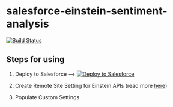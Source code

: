 # salesforce-einstein-sentiment-analysis

[![Build Status](https://travis-ci.org/last-khajiit/salesforce-einstein-sentiment-analysis.svg?branch=master)](https://travis-ci.org/last-khajiit/salesforce-einstein-sentiment-analysis)


## Steps for using
1. Deploy to Salesforce --> <a href="https://githubsfdeploy.herokuapp.com/?owner=last-khajiit&repo=salesforce-einstein-sentiment-analysis"><img alt="Deploy to Salesforce" src="https://raw.githubusercontent.com/afawcett/githubsfdeploy/master/src/main/webapp/resources/img/deploy.png"></a>

2. Create Remote Site Setting for Einstein APIs (read more [here](https://metamind.readme.io/docs/apex-qs-create-remote-site))

3. Populate Custom Settings
